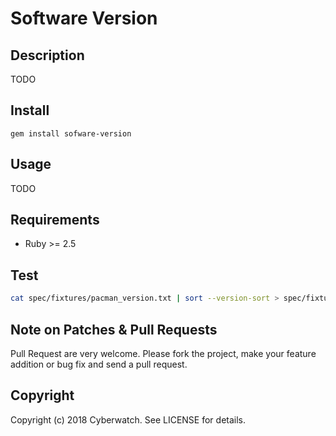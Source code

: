 # Software Version

## Description

TODO

## Install

```
gem install sofware-version
```

## Usage

TODO

## Requirements

- Ruby >= 2.5

## Test

```sh
cat spec/fixtures/pacman_version.txt | sort --version-sort > spec/fixtures/pacman_version_sort.txt
```

## Note on Patches & Pull Requests

Pull Request are very welcome. Please fork the project, make your feature addition or bug fix
and send a pull request.

## Copyright

Copyright (c) 2018 Cyberwatch. See LICENSE for details.
